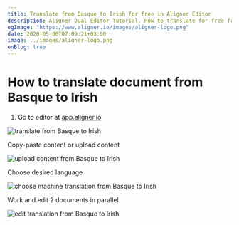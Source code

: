 ```yaml
---
title: Translate from Basque to Irish for free in Aligner Editor
description: Aligner Dual Editor Tutorial. How to translate for free from Basque to Irish. Aligner is multilingual document management platform. 
ogImage: "https://www.aligner.io/images/aligner-logo.png"
date: 2020-05-06T07:09:21+03:00
image: ../images/aligner-logo.png
onBlog: true
---
```


# How to translate document from Basque to Irish

1. Go to editor at [app.aligner.io](https://app.aligner.io "Aligner App web page")

![translate from Basque to Irish](../aligner-blank-editor.png "translate from Basque to Irish")

Copy-paste content or upload content

![upload content from Basque to Irish](../aligner-uploaded-document.png "upload content from Basque to Irish")

Choose desired language

![choose machine translation from Basque to Irish](../aligner-language-dropdown.png "choose machine translation from Basque to Irish")

Work and edit 2 documents in parallel

![edit translation from Basque to Irish](../aligner-double-sitded-editor.png "edit translation from Basque to Irish")

